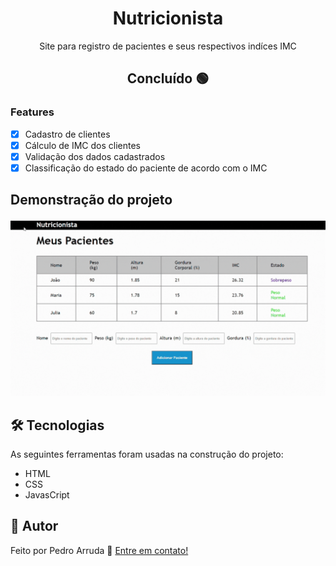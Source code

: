 <h1 align="center">Nutricionista</h1>

<p align="center">Site para registro de pacientes e seus respectivos indíces IMC</p>

<h2 align="center"> 
	Concluído 🟢
</h2>

### Features

- [x] Cadastro de clientes
- [x] Cálculo de IMC dos clientes
- [x] Validação dos dados cadastrados
- [x] Classificação do estado do paciente de acordo com o IMC

<h2> 
	Demonstração do projeto
</h2>
<img src="img/nutricionista.gif" alt="Demonstração do projeto">

<h2> 
	 🛠 Tecnologias
</h2>

As seguintes ferramentas foram usadas na construção do projeto:

- HTML
- CSS
- JavasCript

## 👦 Autor

Feito por Pedro Arruda 👋 [Entre em contato!](https://www.linkedin.com/in/pedro-scucuglia-arruda-330132238/)
